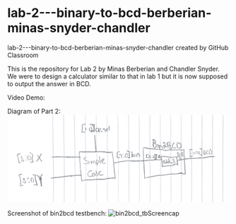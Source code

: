 # lab-2---binary-to-bcd-berberian-minas-snyder-chandler
lab-2---binary-to-bcd-berberian-minas-snyder-chandler created by GitHub Classroom


This is the repository for Lab 2 by Minas Berberian and Chandler Snyder. 
We were to design a calculator similar to that in lab 1 but it is now supposed to output the answer in BCD.


Video Demo:  [![<iframe width="560" height="315" src="https://www.youtube.com/embed/Pfal0gDojkc" frameborder="0" allow="accelerometer; autoplay; clipboard-write; encrypted-media; gyroscope; picture-in-picture" allowfullscreen></iframe>](https://img.youtube.com/vi/Pfal0gDojkc/0.jpg)](https://www.youtube.com/watch?v=Pfal0gDojkc)

Diagram of Part 2: ![diagram](diagram.jpg)

Screenshot of bin2bcd testbench: ![bin2bcd_tbScreencap](bin2bcd_tbScreencap)
